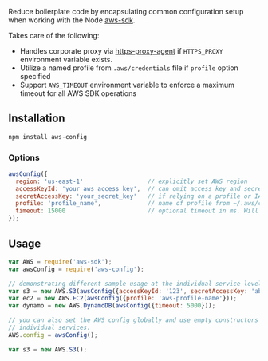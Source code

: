Reduce boilerplate code by encapsulating common configuration setup when working with the Node [aws-sdk](http://docs.aws.amazon.com/AWSJavaScriptSDK/guide/node-intro.html).

Takes care of the following:
* Handles corporate proxy via [https-proxy-agent](https://www.npmjs.com/package/https-proxy-agent)  if `HTTPS_PROXY` environment variable exists.
* Utilize a named profile from `.aws/credentials` file if `profile` option specified
* Support `AWS_TIMEOUT` environment variable to enforce a maximum timeout for all AWS SDK operations

## Installation

~~~sh
npm install aws-config
~~~

### Options

~~~js
awsConfig({
  region: 'us-east-1'                  // explicitly set AWS region
  accessKeyId: 'your_aws_access_key',  // can omit access key and secret key
  secretAccessKey: 'your_secret_key'   // if relying on a profile or IAM
  profile: 'profile_name',             // name of profile from ~/.aws/credentials
  timeout: 15000                       // optional timeout in ms. Will use AWS_TIMEOUT
});
~~~

## Usage

~~~js
var AWS = require('aws-sdk');
var awsConfig = require('aws-config');

// demonstrating different sample usage at the individual service level
var s3 = new AWS.S3(awsConfig({accessKeyId: '123', secretAccessKey: 'abc'}));
var ec2 = new AWS.EC2(awsConfig({profile: 'aws-profile-name'}));
var dynamo = new AWS.DynamoDB(awsConfig({timeout: 5000}));

// you can also set the AWS config globally and use empty constructors on
// individual services.
AWS.config = awsConfig();

var s3 = new AWS.S3();
~~~
